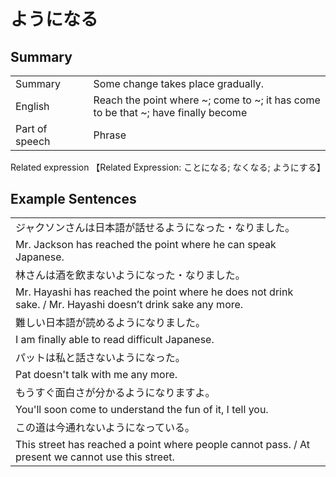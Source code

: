 # ようになる

## Summary

<table><tr>   <td>Summary<td>   <td>Some change takes place gradually.</td><tr><tr>   <td>English<td>   <td>Reach the point where ~; come to ~; it has come to be that ~; have finally become</td><tr><tr>   <td>Part of speech<td>   <td>Phrase</td><tr></table><tr>   <td>Related expression<td>   <td>【Related Expression: ことになる; なくなる; ようにする】</td><tr></table></table>

## Example Sentences

<table><tr><td>ジャクソンさんは日本語が話せるようになった・なりました。<td><tr><tr><td>Mr. Jackson has reached the point where he can speak Japanese.<td><tr><tr><td>林さんは酒を飲まないようになった・なりました。<td><tr><tr><td>Mr. Hayashi has reached the point where he does not drink sake. / Mr. Hayashi doesn’t drink sake any more.<td><tr><tr><td>難しい日本語が読めるようになりました。<td><tr><tr><td>I am finally able to read difficult Japanese.<td><tr><tr><td>パットは私と話さないようになった。<td><tr><tr><td>Pat doesn't talk with me any more.<td><tr><tr><td>もうすぐ面白さが分かるようになりますよ。<td><tr><tr><td>You'll soon come to understand the fun of it, I tell you.<td><tr><tr><td>この道は今通れないようになっている。<td><tr><tr><td>This street has reached a point where people cannot pass. / At present we cannot use this street.<td><tr></table>

